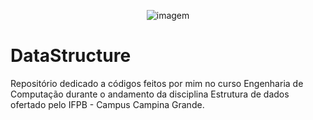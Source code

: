 <p align="center">
<img  src="https://i.imgur.com/d9SkrOH.gif" alt="imagem" > <br>

# DataStructure

Repositório dedicado a códigos feitos por mim no curso Engenharia de Computação durante o andamento da disciplina Estrutura de dados ofertado pelo IFPB - Campus Campina Grande.
</p>
